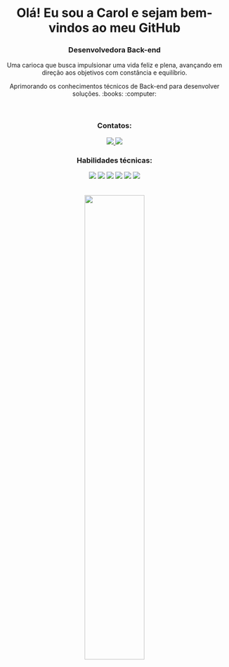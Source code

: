 <div align="center">
  
  <h1> Olá! Eu sou a Carol e sejam bem-vindos ao meu GitHub </h1>
  
  <h3> Desenvolvedora Back-end </h3>
  <p> Uma carioca que busca impulsionar uma vida feliz e plena, avançando em direção aos objetivos com constância e equilíbrio. </p>
  <p> Aprimorando os conhecimentos técnicos de Back-end para desenvolver soluções. :books: :computer: </p>
  <br>
  
  <h3> Contatos: </h3>
  <a href="mailto:carolinafdornas@gmail.com"> <img src="https://img.shields.io/badge/Gmail-D14836?style=for-the-badge&logo=gmail&logoColor=white"/> </a>
  <a href="https://www.linkedin.com/in/carolina-dornas/" target="_blank"> <img src="https://img.shields.io/badge/LinkedIn-0077B5?style=for-the-badge&logo=linkedin&logoColor=white"/> </a>
  <br>
  
  <h3> Habilidades técnicas: </h3>
  <img src="https://img.shields.io/badge/JavaScript-F7DF1E?style=for-the-badge&logo=javascript&logoColor=black"/>
  <img src="https://img.shields.io/badge/Node.js-43853D?style=for-the-badge&logo=node.js&logoColor=white"/>
  <img src="https://img.shields.io/badge/MongoDB-4EA94B?style=for-the-badge&logo=mongodb&logoColor=white"/>
  <img src="https://img.shields.io/badge/Python-3776AB?style=for-the-badge&logo=python&logoColor=white"/>
  <img src="https://img.shields.io/badge/GIT-E44C30?style=for-the-badge&logo=git&logoColor=white"/>
  <img src="https://camo.githubusercontent.com/93ae318132d035a8c007ee1cb244f63a02d87cc0051dfa67323f5bfdc6b222d1/68747470733a2f2f696d672e736869656c64732e696f2f62616467652f496e736f6d6e69612d626c61636b3f7374796c653d666f722d7468652d6261646765266c6f676f3d696e736f6d6e6961266c6f676f436f6c6f723d353834394245"/>
  <br>
  <br>
  <br>
  
  <img width="52%" src="https://github-readme-stats.vercel.app/api/top-langs/?username=dornascarol&layout=compact&show_icons=true&theme=buefy"/>
  
</div>
